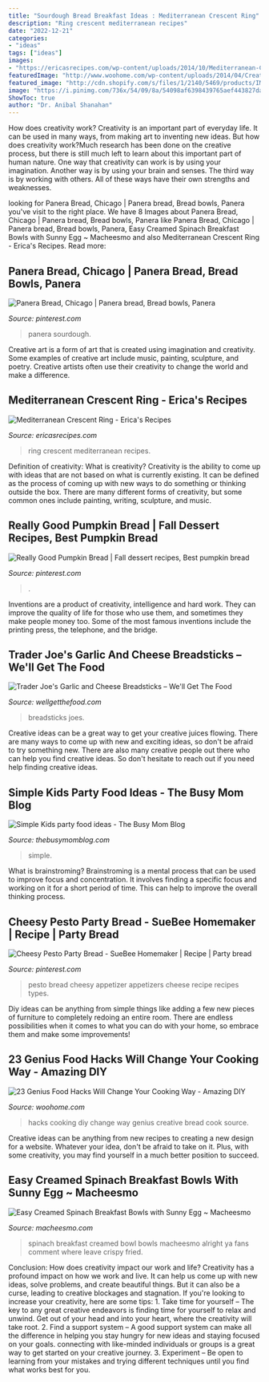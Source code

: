 ```yaml
---
title: "Sourdough Bread Breakfast Ideas : Mediterranean Crescent Ring"
description: "Ring crescent mediterranean recipes"
date: "2022-12-21"
categories:
- "ideas"
tags: ["ideas"]
images:
- "https://ericasrecipes.com/wp-content/uploads/2014/10/Mediterranean-Crescent-Ring-7aW.jpg"
featuredImage: "http://www.woohome.com/wp-content/uploads/2014/04/Creative-Food-Hacks-6.jpg"
featured_image: "http://cdn.shopify.com/s/files/1/2140/5469/products/IMG_20200324_135943_1024x1024.jpg?v=1585083602"
image: "https://i.pinimg.com/736x/54/09/8a/54098af6398439765aef443827dacd48.jpg"
ShowToc: true
author: "Dr. Anibal Shanahan"
---
```



How does creativity work?
Creativity is an important part of everyday life. It can be used in many ways, from making art to inventing new ideas. But how does creativity work?Much research has been done on the creative process, but there is still much left to learn about this important part of human nature. One way that creativity can work is by using your imagination. Another way is by using your brain and senses. The third way is by working with others. All of these ways have their own strengths and weaknesses.

	

		
looking for Panera Bread, Chicago | Panera bread, Bread bowls, Panera you've visit to the right place. We have 8 Images about Panera Bread, Chicago | Panera bread, Bread bowls, Panera like Panera Bread, Chicago | Panera bread, Bread bowls, Panera, Easy Creamed Spinach Breakfast Bowls with Sunny Egg ~ Macheesmo and also Mediterranean Crescent Ring - Erica&#039;s Recipes. Read more:
		
    
## Panera Bread, Chicago | Panera Bread, Bread Bowls, Panera

<img loading=lazy src="https://i.pinimg.com/736x/10/6e/85/106e852e1928687f2704925a536360f9--panera-bread-bread-bowls.jpg" onerror="this.onerror=null;this.src='https://tse3.mm.bing.net/th?id=OIP.E2_KoI5vJYQ-qbK2lSHLigHaJ3&amp;pid=15.1';" alt="Panera Bread, Chicago | Panera bread, Bread bowls, Panera">

_Source: pinterest.com_

>panera sourdough. 

	

Creative art is a form of art that is created using imagination and creativity. Some examples of creative art include music, painting, sculpture, and poetry. Creative artists often use their creativity to change the world and make a difference.

    
## Mediterranean Crescent Ring - Erica&#039;s Recipes

<img loading=lazy src="https://ericasrecipes.com/wp-content/uploads/2014/10/Mediterranean-Crescent-Ring-7aW.jpg" onerror="this.onerror=null;this.src='https://tse4.mm.bing.net/th?id=OIP.Q1n9bcq2kDIxwgiiK8xGcwHaKu&amp;pid=15.1';" alt="Mediterranean Crescent Ring - Erica&#039;s Recipes">

_Source: ericasrecipes.com_

>ring crescent mediterranean recipes. 

	

Definition of creativity: What is creativity?
Creativity is the ability to come up with ideas that are not based on what is currently existing. It can be defined as the process of coming up with new ways to do something or thinking outside the box. There are many different forms of creativity, but some common ones include painting, writing, sculpture, and music.

    
## Really Good Pumpkin Bread | Fall Dessert Recipes, Best Pumpkin Bread

<img loading=lazy src="https://i.pinimg.com/736x/54/09/8a/54098af6398439765aef443827dacd48.jpg" onerror="this.onerror=null;this.src='https://tse2.mm.bing.net/th?id=OIP.AE5D__BoLGJhel68lUr9MgHaLV&amp;pid=15.1';" alt="Really Good Pumpkin Bread | Fall dessert recipes, Best pumpkin bread">

_Source: pinterest.com_

>. 

	

Inventions are a product of creativity, intelligence and hard work. They can improve the quality of life for those who use them, and sometimes they make people money too. Some of the most famous inventions include the printing press, the telephone, and the bridge.

    
## Trader Joe&#039;s Garlic And Cheese Breadsticks – We&#039;ll Get The Food

<img loading=lazy src="http://cdn.shopify.com/s/files/1/2140/5469/products/IMG_20200324_135943_1024x1024.jpg?v=1585083602" onerror="this.onerror=null;this.src='https://tse1.mm.bing.net/th?id=OIP.IyTZnrNaqhCY8M8t-6ohBgHaJ4&amp;pid=15.1';" alt="Trader Joe&#039;s Garlic and Cheese Breadsticks – We&#039;ll Get The Food">

_Source: wellgetthefood.com_

>breadsticks joes. 

	

Creative ideas can be a great way to get your creative juices flowing. There are many ways to come up with new and exciting ideas, so don't be afraid to try something new. There are also many creative people out there who can help you find creative ideas. So don't hesitate to reach out if you need help finding creative ideas.

    
## Simple Kids Party Food Ideas - The Busy Mom Blog

<img loading=lazy src="https://i.ytimg.com/vi/LwDw68qQ3yE/maxresdefault.jpg" onerror="this.onerror=null;this.src='https://tse1.mm.bing.net/th?id=OIP._AQpq2FZuh_VIlN23czgAAHaEK&amp;pid=15.1';" alt="Simple Kids party food ideas - The Busy Mom Blog">

_Source: thebusymomblog.com_

>simple. 

	

What is brainstroming?
Brainstroming is a mental process that can be used to improve focus and concentration. It involves finding a specific focus and working on it for a short period of time. This can help to improve the overall thinking process.

    
## Cheesy Pesto Party Bread - SueBee Homemaker | Recipe | Party Bread

<img loading=lazy src="https://i.pinimg.com/736x/76/ba/e5/76bae54e5dd9f625000c82a0f4e7b598.jpg" onerror="this.onerror=null;this.src='https://tse4.mm.bing.net/th?id=OIP.tETj8Hs2aiqCJCHz-fg6aAHaLH&amp;pid=15.1';" alt="Cheesy Pesto Party Bread - SueBee Homemaker | Recipe | Party bread">

_Source: pinterest.com_

>pesto bread cheesy appetizer appetizers cheese recipe recipes types. 

	

Diy ideas can be anything from simple things like adding a few new pieces of furniture to completely redoing an entire room. There are endless possibilities when it comes to what you can do with your home, so embrace them and make some improvements!

    
## 23 Genius Food Hacks Will Change Your Cooking Way - Amazing DIY

<img loading=lazy src="http://www.woohome.com/wp-content/uploads/2014/04/Creative-Food-Hacks-6.jpg" onerror="this.onerror=null;this.src='https://tse1.mm.bing.net/th?id=OIP.aneiIKF6809h0tpR3ex6rAHaJ6&amp;pid=15.1';" alt="23 Genius Food Hacks Will Change Your Cooking Way - Amazing DIY">

_Source: woohome.com_

>hacks cooking diy change way genius creative bread cook source. 

	

Creative ideas can be anything from new recipes to creating a new design for a website. Whatever your idea, don't be afraid to take on it. Plus, with some creativity, you may find yourself in a much better position to succeed.

    
## Easy Creamed Spinach Breakfast Bowls With Sunny Egg ~ Macheesmo

<img loading=lazy src="https://www.macheesmo.com/wp-content/uploads/2015/12/creamed-spinach-breakfast-bowl-long2.jpg" onerror="this.onerror=null;this.src='https://tse2.mm.bing.net/th?id=OIP.JB_k5LbKF8QTx-rgzNUybgHaLH&amp;pid=15.1';" alt="Easy Creamed Spinach Breakfast Bowls with Sunny Egg ~ Macheesmo">

_Source: macheesmo.com_

>spinach breakfast creamed bowl bowls macheesmo alright ya fans comment where leave crispy fried. 

	

Conclusion: How does creativity impact our work and life?
Creativity has a profound impact on how we work and live. It can help us come up with new ideas, solve problems, and create beautiful things. But it can also be a curse, leading to creative blockages and stagnation. If you're looking to increase your creativity, here are some tips: 1. Take time for yourself – The key to any great creative endeavors is finding time for yourself to relax and unwind. Get out of your head and into your heart, where the creativity will take root. 2. Find a support system – A good support system can make all the difference in helping you stay hungry for new ideas and staying focused on your goals. connecting with like-minded individuals or groups is a great way to get started on your creative journey. 3. Experiment – Be open to learning from your mistakes and trying different techniques until you find what works best for you.

